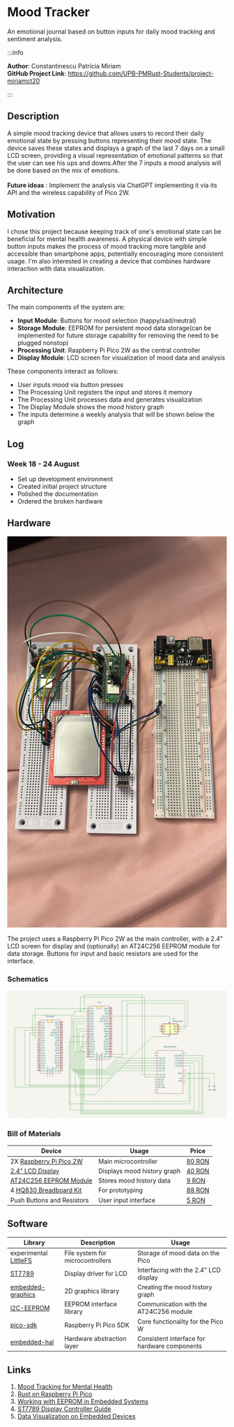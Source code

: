 # Mood Tracker

An emotional journal based on button inputs for daily mood tracking and sentiment analysis.

:::info

**Author**: Constantinescu Patricia Miriam \
**GitHub Project Link**: https://github.com/UPB-PMRust-Students/project-miriamct20

:::

## Description
A simple mood tracking device that allows users to record their daily emotional state by pressing buttons representing their mood state. The device saves these states and displays a graph of the last 7 days on a small LCD screen, providing a visual representation of emotional patterns so that the user can see his ups and downs.After the 7 inputs a mood analysis will be done based on the mix of emotions. \
\
**Future ideas** : Implement the analysis via ChatGPT implementing it via its API and the wireless capability of Pico 2W.

## Motivation
I chose this project because keeping track of one's emotional state can be beneficial for mental health awareness. A physical device with simple button inputs makes the process of mood tracking more tangible and accessible than smartphone apps, potentially encouraging more consistent usage. I'm also interested in creating a device that combines hardware interaction with data visualization.

## Architecture
The main components of the system are:
- **Input Module**: Buttons for mood selection (happy/sad/neutral)
- **Storage Module**: EEPROM for persistent mood data storage(can be implemented for future storage capability for removing the need to be plugged nonstop)
- **Processing Unit**: Raspberry Pi Pico 2W as the central controller
- **Display Module**: LCD screen for visualization of mood data and analysis


These components interact as follows:
- User inputs mood via button presses
- The Processing Unit registers the input and stores it memory
- The Processing Unit processes data and generates visualization
- The Display Module shows the mood history graph
- The inputs determine a weekly analysis that will be shown below the graph

## Log

### Week 18 - 24 August
- Set up development environment
- Created initial project structure
- Polished the documentation
- Ordered the broken hardware

## Hardware

![Hardware](Hardware.svg)

The project uses a Raspberry Pi Pico 2W as the main controller, with a 2.4" LCD screen for display and (optionally) an AT24C256 EEPROM module for data storage. Buttons for input and basic resistors are used for the interface.

### Schematics

![HardwareSchematics](KiCadScheme.svg)

### Bill of Materials
| Device | Usage | Price |
|--------|--------|-------|
|2X [Raspberry Pi Pico 2W](https://www.raspberrypi.com/documentation/microcontrollers/raspberry-pi-pico.html) | Main microcontroller | [80 RON](https://www.optimusdigital.ro/en/raspberry-pi-boards/12394-raspberry-pi-pico-w.html) |
| [2.4" LCD Display](https://www.adafruit.com/product/2478) | Displays mood history graph | [40 RON](https://www.optimusdigital.ro/en/displays/lcd-displays) |
| [AT24C256 EEPROM Module](https://www.microchip.com/wwwproducts/en/AT24C256) | Stores mood history data | [9 RON](https://www.optimusdigital.ro/en/storage-modules) |
| 4 [HQ830 Breadboard Kit](https://www.optimusdigital.ro/en/breadboards/hq830-breadboard-kit) | For prototyping | [88 RON](https://www.optimusdigital.ro/en/breadboards/hq830-breadboard-kit) |
| Push Buttons and Resistors | User input interface | [5 RON](https://www.optimusdigital.ro/en/buttons-and-switches) |

## Software
| Library | Description | Usage |
|---------|-------------|-------|
| experimental [LittleFS](https://github.com/littlefs-project/littlefs) | File system for microcontrollers | Storage of mood data on the Pico |
| [ST7789](https://github.com/almindor/st7789) | Display driver for LCD | Interfacing with the 2.4" LCD display |
| [embedded-graphics](https://github.com/embedded-graphics/embedded-graphics) | 2D graphics library | Creating the mood history graph |
| [I2C-EEPROM](https://github.com/arduino-libraries/Arduino_EEPROM) | EEPROM interface library | Communication with the AT24C256 module |
| [pico-sdk](https://github.com/raspberrypi/pico-sdk) | Raspberry Pi Pico SDK | Core functionality for the Pico W |
| [embedded-hal](https://github.com/rust-embedded/embedded-hal) | Hardware abstraction layer | Consistent interface for hardware components |

## Links
1. [Mood Tracking for Mental Health](https://www.verywellmind.com/mood-tracking-4171656)
2. [Rust on Raspberry Pi Pico](https://github.com/rp-rs/rp-hal)
3. [Working with EEPROM in Embedded Systems](https://www.embedded.com/working-with-eeprom-in-embedded-systems/)
4. [ST7789 Display Controller Guide](https://cdn-shop.adafruit.com/datasheets/ST7789V.pdf)
5. [Data Visualization on Embedded Devices](https://www.embedded.com/data-visualization-techniques-for-embedded-systems/)